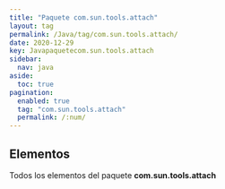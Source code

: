```yaml
---
title: "Paquete com.sun.tools.attach"
layout: tag
permalink: /Java/tag/com.sun.tools.attach/
date: 2020-12-29
key: Javapaquetecom.sun.tools.attach
sidebar: 
  nav: java
aside: 
  toc: true
pagination: 
  enabled: true
  tag: "com.sun.tools.attach"
  permalink: /:num/
---
```


<h2>Elementos</h2>
Todos los elementos del paquete <strong>com.sun.tools.attach</strong>
